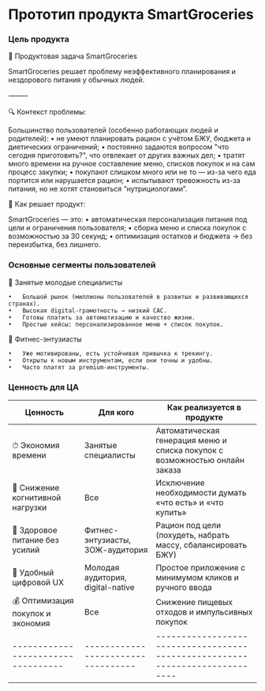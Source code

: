 # Прототип продукта SmartGroceries

### Цель продукта
🎯 Продуктовая задача SmartGroceries

SmartGroceries решает проблему неэффективного планирования и нездорового  питания у обычных людей.

⸻

🔍 Контекст проблемы:

Большинство пользователей (особенно работающих людей и родителей):
	•	не умеют планировать рацион с учётом БЖУ, бюджета и диетических ограничений;
  •	постоянно задаются вопросом "что сегодня приготовить?", что отвлекает от других важных дел;
	•	тратят много времени на ручное составление меню, списков покупок и на сам процесс закупки;
	•	покупают слишком много или не то — из-за чего еда портится или нарушается рацион;
	•	испытывают тревожность из-за питания, но не хотят становиться “нутрициологами”.

 🧩 Как решает продукт:

SmartGroceries — это:
	•	автоматическая персонализация питания под цели и ограничения пользователя;
	•	сборка меню и списка покупок с возможностью за 30 секунд;
	•	оптимизация остатков и бюджета → без переизбытка, без лишнего.

 ### Основные сегменты пользователей

 🎯 Занятые молодые специалисты

	•	Большой рынок (миллионы пользователей в развитых и развивающихся странах).
	•	Высокая digital-грамотность → низкий CAC.
	•	Готовы платить за автоматизацию и качество жизни.
	•	Простые кейсы: персонализированное меню + список покупок.

🎯 Фитнес-энтузиасты

	•	Уже мотивированы, есть устойчивая привычка к трекингу.
	•	Открыты к новым инструментам, если они точны и удобны.
	•	Часто платят за premium-инструменты.

 ### Ценность для ЦА
 | Ценность                         | Для кого                         | Как реализуется в продукте                                                |
|----------------------------------|----------------------------------|----------------------------------------------------------------------------|
| ⏱ Экономия времени               | Занятые специалисты              | Автоматическая генерация меню и списка покупок с возможностью онлайн заказа|
| 🧠 Снижение когнитивной нагрузки | Все                              | Исключение необходимости думать «что есть» и «что купить»                  |
| 🥗 Здоровое питание без усилий   | Фитнес-энтузиасты, ЗОЖ-аудитория | Рацион под цели (похудеть, набрать массу, сбалансировать БЖУ)              |
| 📱 Удобный цифровой UX           | Молодая аудитория, digital-native| Простое приложение с минимумом кликов и ручного ввода                      |
| 💰 Оптимизация покупок и экономия| Все                              | Снижение пищевых отходов и импульсивных покупок                            |
|----------------------------------|----------------------------------|----------------------------------------------------------------------------|
